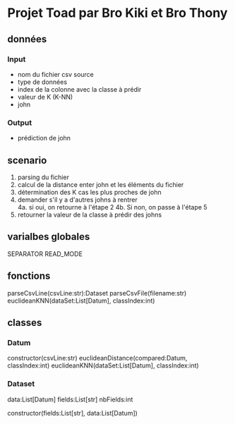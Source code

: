 Projet Toad par Bro Kiki et Bro Thony
=====================================

## données

### Input
- nom du fichier csv source
- type de données
- index de la colonne avec la classe à prédir
- valeur de K (K-NN)
- john

### Output
- prédiction de john

## scenario

1. parsing du fichier
2. calcul de la distance enter john et les éléments du fichier
3. détermination des K cas les plus proches de john
4. demander s'il y a d'autres johns à rentrer  
   4a. si oui, on retourne à l'étape 2
   4b. Si non, on passe à l'étape 5
5. retourner la valeur de la classe à prédir des johns

## varialbes globales
SEPARATOR
READ_MODE

## fonctions
parseCsvLine(csvLine:str):Dataset
parseCsvFile(filename:str)
euclideanKNN(dataSet:List[Datum], classIndex:int)

## classes

### Datum
constructor(csvLine:str)
euclideanDistance(compared:Datum, classIndex:int)
euclideanKNN(dataSet:List[Datum], classIndex:int)

### Dataset

data:List[Datum]
fields:List[str]
nbFields:int

constructor(fields:List[str], data:List[Datum])


